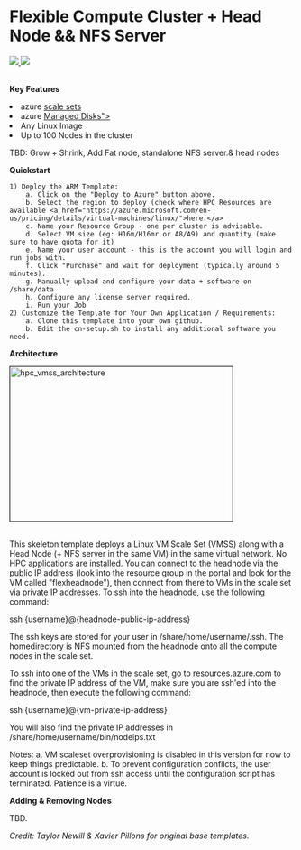 # Flexible Compute Cluster + Head Node && NFS Server
<a href="https://portal.azure.com/#create/Microsoft.Template/uri/https%3A%2F%2Fraw.githubusercontent.com%2Fmkiernan%2FFlexHPC%2Fmaster%2Fazuredeploy.json" target="_blank">
    <img src="http://azuredeploy.net/deploybutton.png"/>
</a>
</a>
<a href="http://armviz.io/#/?load=https%3A%2F%2Fraw.githubusercontent.com%2Fmkiernan%2FFlexHPC%2Fmaster%2FRawANSYSCluster%2Fazuredeploy.json" target="_blank">
<img src="http://armviz.io/visualizebutton.png"/>
</a>
<br><br>

<b>Key Features</b>
<li>azure <a href="https://azure.microsoft.com/en-us/services/virtual-machine-scale-sets/">scale sets</a></li>
<li>azure <a href="https://azure.microsoft.com/en-us/services/managed-disks/">Managed Disks"></a></li></li>
<li>Any Linux Image</li>
<li>Up to 100 Nodes in the cluster</li>

TBD: Grow + Shrink, Add Fat node, standalone NFS server.& head nodes

<b>Quickstart</b>

	1) Deploy the ARM Template: 
		a. Click on the "Deploy to Azure" button above.
		b. Select the region to deploy (check where HPC Resources are available <a href="https://azure.microsoft.com/en-us/pricing/details/virtual-machines/linux/">here.</a>
		c. Name your Resource Group - one per cluster is advisable. 
		d. Select VM size (eg: H16m/H16mr or A8/A9) and quantity (make sure to have quota for it)
		e. Name your user account - this is the account you will login and run jobs with.
		f. Click "Purchase" and wait for deployment (typically around 5 minutes). 
		g. Manually upload and configure your data + software on /share/data 
		h. Configure any license server required. 
		i. Run your Job
	2) Customize the Template for Your Own Application / Requirements:
		a. Clone this template into your own github. 
		b. Edit the cn-setup.sh to install any additional software you need. 

<b>Architecture</b>

<img src="https://github.com/tanewill/5clickTemplates/blob/master/images/hpc_vmss_architecture.png"  align="middle" width="395" height="274"  alt="hpc_vmss_architecture" border="1"/> <br></br>

This skeleton template deploys a Linux VM Scale Set (VMSS) along with a Head Node (+ NFS server in the same VM) in the same virtual network. No HPC applications are installed. You can connect to the headnode via the public IP address (look into the resource group in the portal and look for the VM called "flexheadnode"), then connect from there to VMs in the scale set via private IP addresses. To ssh into the headnode, use the following command:

ssh {username}@{headnode-public-ip-address}

The ssh keys are stored for your user in /share/home/username/.ssh. The homedirectory is NFS mounted from the headnode onto all the compute nodes in the scale set.

To ssh into one of the VMs in the scale set, go to resources.azure.com to find the private IP address of the VM, make sure you are ssh'ed into the headnode, then execute the following command:

ssh {username}@{vm-private-ip-address}

You will also find the private IP addresses in /share/home/username/bin/nodeips.txt

Notes:
a. VM scaleset overprovisioning is disabled in this version for now to keep things predictable. 
b. To prevent configuration conflicts, the user account is locked out from ssh access until the configuration script has terminated. Patience is a virtue. 

<b>Adding & Removing Nodes</b>

TBD. 

<i>Credit: Taylor Newill & Xavier Pillons for original base templates.</i>
